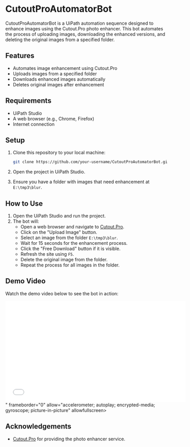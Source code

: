 # CutoutProAutomatorBot

CutoutProAutomatorBot is a UiPath automation sequence designed to enhance images using the Cutout.Pro photo enhancer. This bot automates the process of uploading images, downloading the enhanced versions, and deleting the original images from a specified folder.

## Features

- Automates image enhancement using Cutout.Pro
- Uploads images from a specified folder
- Downloads enhanced images automatically
- Deletes original images after enhancement

## Requirements

- UiPath Studio
- A web browser (e.g., Chrome, Firefox)
- Internet connection

## Setup

1. Clone this repository to your local machine:
    ```bash
    git clone https://github.com/your-username/CutoutProAutomatorBot.git
    ```

2. Open the project in UiPath Studio.

3. Ensure you have a folder with images that need enhancement at `E:\tmp3\blur`.

## How to Use

1. Open the UiPath Studio and run the project.
2. The bot will:
   - Open a web browser and navigate to [Cutout.Pro](https://www.cutout.pro/photo-enhancer-sharpener-upscaler/upload).
   - Click on the "Upload Image" button.
   - Select an image from the folder `E:\tmp3\blur`.
   - Wait for 15 seconds for the enhancement process.
   - Click the "Free Download" button if it is visible.
   - Refresh the site using `F5`.
   - Delete the original image from the folder.
   - Repeat the process for all images in the folder.

## Demo Video

Watch the demo video below to see the bot in action:

<iframe width="560" height="315" src="<iframe width="560" height="315" src="https://www.youtube.com/embed/_8lHOy5MAgE?si=aKmIrFvDByFexNue" title="YouTube video player" frameborder="0" allow="accelerometer; autoplay; clipboard-write; encrypted-media; gyroscope; picture-in-picture; web-share" referrerpolicy="strict-origin-when-cross-origin" allowfullscreen></iframe>" frameborder="0" allow="accelerometer; autoplay; encrypted-media; gyroscope; picture-in-picture" allowfullscreen></iframe>




## Acknowledgements

- [Cutout.Pro](https://www.cutout.pro/) for providing the photo enhancer service.
